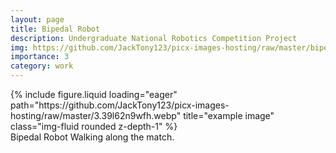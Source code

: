 ```yaml
---
layout: page
title: Bipedal Robot
description: Undergraduate National Robotics Competition Project
img: https://github.com/JackTony123/picx-images-hosting/raw/master/bipedal_robot.4jo38w5wkh.gif
importance: 3
category: work
---
```






<div class="row">
<div class="row">
    <div class="col-sm mt-3 mt-md-0">
        {% include figure.liquid loading="eager" path="https://github.com/JackTony123/picx-images-hosting/raw/master/3.39l62n9wfh.webp" title="example image" class="img-fluid rounded z-depth-1" %}
    </div>
</div>
<div class="caption">
    Bipedal Robot Walking along the match.
</div>
